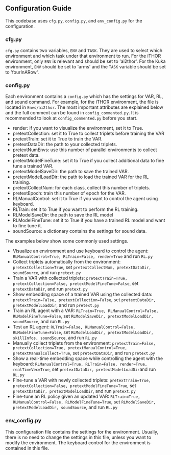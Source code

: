 ## Configuration Guide
This codebase uses `cfg.py`, `config.py`, and `env_config.py` for the configuration. 
### cfg.py
`cfg.py` contains two variables, `ENV` and `TASK`. They are used to select which environment and which task under that 
environment to run. For the iTHOR environment, only `ENV` is relevant and should be set to 'ai2thor'. 
For the Kuka environment, `ENV` should be set to 'arms' and the `TASK` variable should be set to 'fourInARow'.

### config.py
Each environment contains a `config.py` which has the settings for VAR, RL, and sound command.
For example, for the iTHOR environment, the file is located in `Envs/ai2thor`. 
The most important attributes are explained below and the full comment can be found in `config_commented.py`. It is 
recommended to look at `config_commented.py` before you start.
- render: if you want to visualize the environment, set it to True.
- pretextCollection: set it to True to collect triplets before training the VAR
- pretextTrain: set it to True to train the VAR.
- pretextDataDir: the path to your collected triplets.
- pretextNumEnvs: use this number of parallel environments to collect pretext data.
- pretextModelFineTune: set it to True if you collect additional data to fine tune a trained VAR.
- pretextModelSaveDir: the path to save the trained VAR.
- pretextModelLoadDir: the path to load the trained VAR for the RL training. 
- pretextCollectNum: for each class, collect this number of triplets. 
- pretextEpoch: train this number of epoch  for the VAR.
- RLManualControl: set it to True if you want to control the agent using keyboard. 
- RLTrain: set it to True if you want to perform the RL training. 
- RLModelSaveDir: the path to save the RL model
- RLModelFineTune: set it to True if you have a trained RL model and want to fine tune it.
- soundSource: a dictionary contains the settings for sound data.

The examples below show some commonly used settings.

- Visualize an environment and use keyboard to control the agent: `RLManualControl=True, RLTrain=False, render=True` and run `RL.py`
- Collect triplets automatically from the environment: `pretextCollection=True`, set `pretextCollectNum, pretextDataDir, soundSource`, and run `pretext.py`
- Train a VAR with collected triplets: `pretextTrain=True, pretextCollection=False, pretextModelFineTune=False`, set `pretextDataDir`, and run `pretext.py`
- Show embedding space of a trained VAR using the collected data: `pretextTrain=False, pretextCollection=False`, set `pretextDataDir, pretextModelLoadDir`, and run `pretext.py`
- Train an RL agent with a VAR: `RLTrain=True, RLManualControl=False, RLModelFineTune=False`, set `RLModelSaveDir, pretextModelLoadDir, soundSource`, and run `RL.py`
- Test an RL agent: `RLTrain=False, RLManualControl=False, RLModelFineTune=False`, set `RLModelLoadDir, pretextModelLoadDir, skillInfos, soundSource`, and run `RL.py`
- Manually collect triplets from the environment: `pretextTrain=False, pretextCollection=True, pretextManualControl=True, pretextManualCollect=True`, set `pretextDataDir`, and run `pretext.py`
- Show a real-time embedding space while controlling the agent with the keyboard: `RLManualControl=True, RLTrain=False, render=True, realTimeVec=True`, set `pretextDataDir, pretextModelLoadDir`and run `RL.py`
- Fine-tune a VAR with newly collected triplets: `pretextTrain=True, pretextCollection=False, pretextModelFineTune=True`, set `pretextDataDir, pretextModelLoadDir`, and run `pretext.py`
- Fine-tune an RL policy given an updated VAR: `RLTrain=True, RLManualControl=False, RLModelFineTune=True`, set `RLModelSaveDir, pretextModelLoadDir, soundSource`, and run `RL.py`


### env_config.py
This configuration file contains the settings for the environment. Usually, there is no need to 
change the settings in this file, unless you want to modify the environment. The keyboard control for the environment is contained in this file.